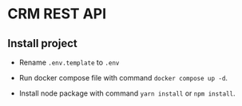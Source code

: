 <h1>CRM REST API</h1>

## Install project
- Rename `.env.template` to `.env`

- Run docker compose file with command `docker compose up -d`.

- Install node package with command `yarn install` or `npm install`.

